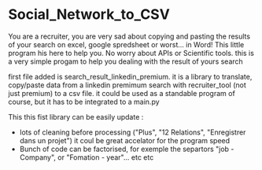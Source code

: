 # Social_Network_to_CSV
You are a recruiter, you are very sad about copying and pasting the results of your search on excel, google spredsheet or worst... in Word! This little program his here to help you. No worry about APIs or Scientific tools. this is a very simple progam to help you dealing with the result of yours search



first file added is search_result_linkedin_premium.
it is a library to translate, copy/paste data from a linkedin premimum search with recruiter_tool (not just premium) to a csv file.
it could be used as a standable program of course, but it has to be integrated to a main.py


This this fist library can be easily update : 
  - lots of cleaning before processing ("Plus", "12 Relations", "Enregistrer dans un projet") it coul be  great accelator for the program speed
  - Bunch of code can be factorised, for exemple the separtors "job - Company", or "Fomation - year"...
  etc etc
